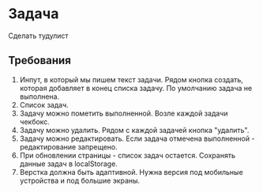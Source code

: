 # Задача

Сделать тудулист

## Требования

1. Инпут, в который мы пишем текст задачи. Рядом кнопка создать, которая добавляет в конец списка задачу. По умолчанию задача не выполнена.
2. Список задач.
3. Задачу можно пометить выполненной. Возле каждой задачи чекбокс.
4. Задачу можно удалить. Рядом с каждой задачей кнопка "удалить".
5. Задачу можно редактировать. Если задача отмечена выполненной - редактирование запрещено.
6. При обновлении страницы - список задач остается. Сохранять данные задач в localStorage.
7. Верстка должна быть адаптивной. Нужна версия под мобильные устройства и под большие экраны.
